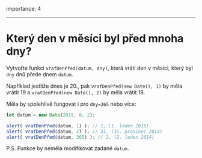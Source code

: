 importance: 4

---

# Který den v měsíci byl před mnoha dny?

Vytvořte funkci `vraťDenPřed(datum, dny)`, která vrátí den v měsíci, který byl `dny` dnů přede dnem `datum`.

Například jestliže dnes je 20., pak `vraťDenPřed(new Date(), 1)` by měla vrátit 19 a `vraťDenPřed(new Date(), 2)` by měla vrátit 18.

Měla by spolehlivě fungovat i pro `dny=365` nebo více:

```js
let datum = new Date(2015, 0, 2);

alert( vraťDenPřed(datum, 1) ); // 1, (1. leden 2015)
alert( vraťDenPřed(datum, 2) ); // 31, (31. prosinec 2014)
alert( vraťDenPřed(datum, 365) ); // 2, (2. leden 2014)
```

P.S. Funkce by neměla modifikovat zadané `datum`.